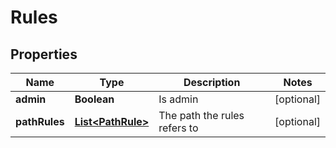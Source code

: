 

# Rules

## Properties

Name | Type | Description | Notes
------------ | ------------- | ------------- | -------------
**admin** | **Boolean** | Is admin |  [optional]
**pathRules** | [**List&lt;PathRule&gt;**](PathRule.md) | The path the rules refers to |  [optional]



